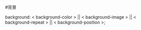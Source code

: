 #背景

background: < background-color > || < background-image > || < background-repeat > || < background-position >;
